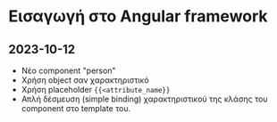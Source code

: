 # Εισαγωγή στο Angular framework

## 2023-10-12

- Νέο component "person"
- Χρήση object σαν χαρακτηριστικό
- Χρήση placeholder `{{<attribute_name}}`
- Απλή δέσμευση (simple binding) χαρακτηριστικού της κλάσης του component στο template του.
